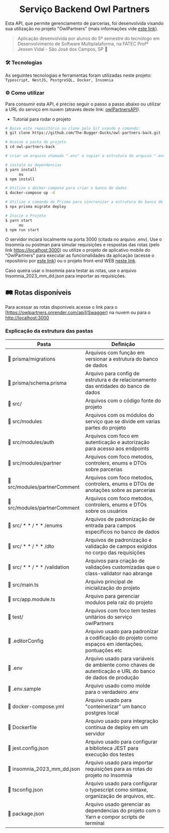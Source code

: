<h1 align="center"> Serviço Backend Owl Partners</h1>

Esta API, que permite gerenciamento de parcerias, foi desenvolvida visando sua utilização no projeto "OwlPartners" (mais informações vide [este link](https://github.com/The-Bugger-Ducks/owl-partners-documentation)).

> Aplicação desenvolvida por alunos do 5º semestre do tecnólogo em Desenvolvimento de Software Multiplataforma, na FATEC Profº Jessen Vidal - São José dos Campos, SP :rocket:

### :hammer_and_wrench: Tecnologias

As seguintes tecnologias e ferramentas foram utilizadas neste projeto: `Typescript, NestJS, PostgreSQL, Docker, Insomnia`

### :gear: Como utilizar

Para consumir esta API, é preciso seguir o passo a passo abaixo ou utilizar a URL do serviço em nuvem (através deste link: [owlPartnersAPI](https://owlpartners.onrender.com)).

- Tutorial para rodar o projeto

```bash
# Baixe este repositório ou clone pelo Git usando o comando:
$ git clone https://github.com/The-Bugger-Ducks/owl-partners-back.git

# Acesse a pasta do projeto
$ cd owl-partners-back

# criar um arquivo chamado ".env" e copiar a estrutura do arquivo ".env.example" e colocar seus respectivos dados

# instale as dependencias
$ yarn install
      ou
$ npm install

# Utilize o docker-compose para criar o banco de dados
$ docker-compose up -d

# Utilize o comando do Prisma para sincronizar a estrutura do banco de dados
$ npx prisma migrate deploy

# Inicie o Projeto
$ yarn start
      ou
$ npm run start
```

O servidor inciará localmente na porta 3000 (citada no arquivo .env). Use o Insomnia ou postman para simular requisições e respostas das rotas (pelo link [https://localhost:3000](https://localhost:3000)) ou utilize o projeto de aplicativo mobile do "OwlPartners" para executar as funcionalidades da aplicação (acesse o repositório por [este link](https://github.com/The-Bugger-Ducks/owl-partners-mobile)) ou o projeto front-end WEB [neste link](https://github.com/The-Bugger-Ducks/owl-partners-web).

Caso queira usar o Insomnia para testar as rotas, use o arquivo Insomnia_2023_mm_dd.json para importar as requisições.

## :railway_track: Rotas disponíveis
Para acessar as rotas disponiveis acesse o link para o [https://owlpartners.onrender.com/api](Swagger) na nuvem ou para o [http://localhost:3000](SwagerLocalhost)


### Explicação da estrutura das pastas

| Pasta                                             | Definição                                                                                  |
| ------------------------------------------------- | ------------------------------------------------------------------------------------------ |
| :open_file_folder: prisma/migrations              | Arquivos com função em versionar a estrutura do banco de dados                             |
| :page_facing_up: prisma/schema.prisma             | Arquivo para config de estrutura e de relacionamento das entidades do banco de dados       |
| :open_file_folder: src/                           | Arquivos com o código fonte do projeto                                                     |
| :open_file_folder: src/modules                    | Arquivos com os módulos do serviço que se divide em varias partes do projeto               |
| :open_file_folder: src/modules/auth               | Arquivos com foco em autenticação e autorização para acesso aos endpoints                  |
| :open_file_folder: src/modules/partner            | Arquivos com foco metodos, controlers, enums e DTOs sobre parcerias                        |
| :open_file_folder: src/modules/partnerComment     | Arquivos com foco metodos, controlers, enums e DTOs de anotações sobre as parcerias        |
| :open_file_folder: src/modules/partnerComment     | Arquivos com foco metodos, controlers, enums e DTOs sobre os usuários                      |
| :open_file_folder: src/ * * / * * /enums          | Arquivos de padronização de entrada para campos específicos no banco de dados              |
| :open_file_folder: src/ * * / * * /dto            | Arquivos de padronização e validação de campos exigidos no corpo das requisições           |
| :open_file_folder: src/ * * / * * /validation     | Arquivos para criação de validações customizadas que o class-validator nao abrange         |
| :page_facing_up: src/main.ts                      | Arquivo principal de inicialização do projeto                                              |
| :page_facing_up: src/app.module.ts                | Arquivo para gerenciar modulos pela raíz do projeto                                        |
| :open_file_folder: test/                          | Arquivos com foco tem testes unitários do serviço owlPartners                              |
| :page_facing_up: .editorConfig             | Arquivo usado para padronizar a codificação do projeto como espaços em identações, pontuações etc |
| :page_facing_up: .env               | Arquivo usado para variáveis de ambiente como chaves de autenticação e URL do banco de dados de produção |
| :page_facing_up: .env.sample                      | Arquivo usado como molde para o verdadeiro .env                                            |
| :page_facing_up: docker-compose.yml               | Arquivo usado para "conteinerizar" um banco postgres local                                 |
| :page_facing_up: Dockerfile                       | Arquivo usado para integração contínua de deploy em um servidor                            |
| :page_facing_up: jest.config.json                 | Arquivo usado para configurar a biblioteca JEST para execução dos testes                   |
| :page_facing_up: insomnia_2023_mm_dd.json         | Arquivo usado para importar requisições para as rotas do projeto no Insomnia               |
| :page_facing_up: tsconfig.json                    | Arquivo usado para configurar o typescript como sintaxe, organização de arquivos, etc.     |
| :page_facing_up: package.json                     | Arquivo usado gerenciar as dependencias do projeto com o Yarn e compor scripts de terminal |
